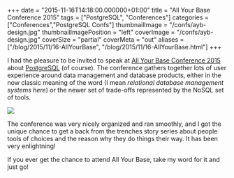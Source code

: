 +++
date = "2015-11-16T14:18:00.000000+01:00"
title = "All Your Base Conference 2015"
tags = ["PostgreSQL", "Conferences"]
categories = ["Conferences","PostgreSQL Confs"]
thumbnailImage = "/confs/ayb-design.jpg"
thumbnailImagePosition = "left"
coverImage = "/confs/ayb-design.jpg"
coverSize = "partial"
coverMeta = "out"
aliases = ["/blog/2015/11/16-AllYourBase",
           "/blog/2015/11/16-AllYourBase.html"]
+++

I had the pleasure to be invited to speak at 
[All Your Base Conference 2015](http://allyourbaseconf.com/2015/speakers#dimitri-fontaine)
about 
[PostgreSQL](http://www.postgresql.org) (of course). The conference gathers together lots of user
experience around data management and database products, either in the now
classic meaning of the word (I mean 
*relational database management systems
here*) or the newer set of trade-offs represented by the NoSQL set of tools.


<div class="figure center dim-margin">
  <a href="/images/confs/AllYourBaseConf2015.pdf">
    <img src="/img/old/AllYourBaseConf2015.png">
  </a>
</div>

The conference was very nicely organized and ran smoothly, and I got the
unique chance to get a back from the trenches story series about people
tools of choices and the reason why they do things their way. It has been
very enlightning!

If you ever get the chance to attend All Your Base, take my word for it and
just go!
